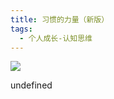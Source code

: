 ```yaml
---
title: 习惯的力量（新版）
tags:
  - 个人成长-认知思维
---
```


![](https://cdn.weread.qq.com/weread/cover/61/YueWen_635922/s_YueWen_635922.jpg)

undefined